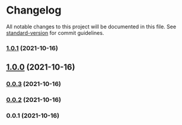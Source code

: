 # Changelog

All notable changes to this project will be documented in this file. See [standard-version](https://github.com/conventional-changelog/standard-version) for commit guidelines.

### [1.0.1](https://github.com/linq2js/reskin/compare/v1.0.0...v1.0.1) (2021-10-16)

## [1.0.0](https://github.com/linq2js/reskin/compare/v0.0.3...v1.0.0) (2021-10-16)

### [0.0.3](https://github.com/linq2js/reskin/compare/v0.0.2...v0.0.3) (2021-10-16)

### [0.0.2](https://github.com/linq2js/reskin/compare/v0.0.1...v0.0.2) (2021-10-16)

### 0.0.1 (2021-10-16)
